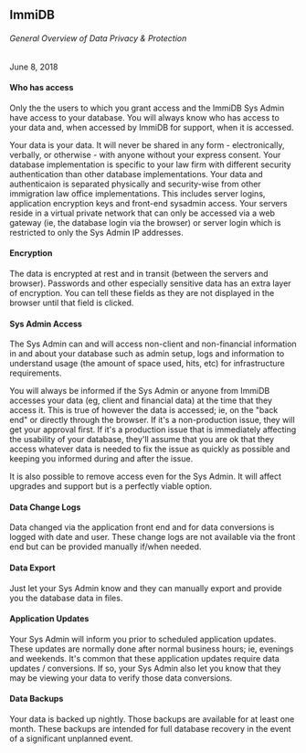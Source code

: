 ## ImmiDB
###### General Overview of Data Privacy & Protection

June 8, 2018

#### Who has access
Only the the users to which you grant access and the ImmiDB Sys Admin have access to your database.  You will always know who has access to your data and, when accessed by ImmiDB for support, when it is accessed.  

Your data is your data.  It will never be shared in any form - electronically, verbally, or otherwise - with anyone without your express consent.   Your database implementation is specific to your law firm with different security authentication than other database implementations. Your data and authenticaion is separated physically and security-wise from other immigration law office implementations.  This includes server logins, application encryption keys and front-end sysadmin access.  Your servers reside in a virtual private network that can only be accessed via a web gateway (ie, the database login via the browser) or server login which is restricted to only the Sys Admin IP addresses.  

#### Encryption
The data is encrypted at rest and in transit (between the servers and browser).   Passwords and other especially sensitive data has an extra layer of encryption.  You can tell these fields as they are not displayed in the browser until that field is clicked.  

#### Sys Admin Access
The Sys Admin can and will access non-client and non-financial information in and about your database such as admin setup, logs and information to understand usage (the amount of space used, hits, etc) for infrastructure requirements. 

You will always be informed if the Sys Admin or anyone from ImmiDB accesses your data (eg, client and financial data) at the time that they access it. This is true of however the data is accessed; ie, on the "back end" or directly through the browser.   If it's a non-production issue, they will get your approval first.  If it's a production issue that is immediately affecting the usability of your database, they'll assume that you are ok that they access whatever data is needed to fix the issue as quickly as possible and keeping you informed during and after the issue.  

It is also possible to remove access even for the Sys Admin.  It will affect upgrades and support but is a perfectly viable option.  

#### Data Change Logs
Data changed via the application front end and for data conversions is logged with date and user.  These change logs are not available via the front end but can be provided manually if/when needed.  

#### Data Export
Just let your Sys Admin know and they can manually export and provide you the database data in files.  

#### Application Updates
Your Sys Admin will inform you prior to scheduled application updates.  These updates are normally done after normal business hours; ie, evenings and weekends.  It's common that these application updates require data updates / conversions.  If so, your Sys Admin also let you know that they may be viewing your data to verify those data conversions.  

#### Data Backups
Your data is backed up nightly.  Those backups are available for at least one month.  These backups are intended for full database recovery in the event of a significant unplanned event.  

